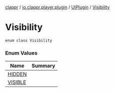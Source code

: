 [clappr](../../../index.md) / [io.clappr.player.plugin](../../index.md) / [UIPlugin](../index.md) / [Visibility](./index.md)

# Visibility

`enum class Visibility`

### Enum Values

| Name | Summary |
|---|---|
| [HIDDEN](-h-i-d-d-e-n.md) |  |
| [VISIBLE](-v-i-s-i-b-l-e.md) |  |

